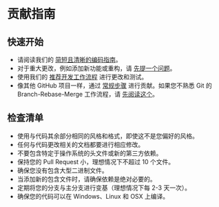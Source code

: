 # 贡献指南

## 快速开始
- 请阅读我们的 [简短且清晰的编码指南](coding_guidelines.md)。
- 对于重大更改，例如添加新功能或重构，请 [先提一个问题](https://github.com/Microsoft/AirSim/issues)。
- 使用我们的 [推荐开发工作流程](dev_workflow.md) 进行更改和测试。
- 像其他 GitHub 项目一样，通过 [常规步骤](https://www.dataschool.io/how-to-contribute-on-github/) 进行贡献。如果您不熟悉 Git 的 Branch-Rebase-Merge 工作流程，请 [先阅读这个](https://git-rebase.io/)。

## 检查清单
- 使用与代码其余部分相同的风格和格式，即使这不是您偏好的风格。
- 任何与代码更改相关的文档都要进行相应修改。
- 不要包含特定于操作系统的头文件或新的第三方依赖。
- 保持您的 Pull Request 小，理想情况下不超过 10 个文件。
- 确保您没有包含大型二进制文件。
- 当添加新的包含文件时，请确保依赖是绝对必要的。
- 定期将您的分支与主分支进行变基（理想情况下每 2-3 天一次）。
- 确保您的代码可以在 Windows、Linux 和 OSX 上编译。